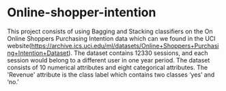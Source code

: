 # Online-shopper-intention
This project consists of using Bagging and Stacking classifiers on the On Online Shoppers Purchasing Intention data which can we found in  the UCI website(https://archive.ics.uci.edu/ml/datasets/Online+Shoppers+Purchasing+Intention+Dataset). The dataset contains 12330 sessions, and each session would belong to a different user in one year period. The dataset consists of 10 numerical attributes and eight categorical attributes. The 'Revenue' attribute is the class label which contains two classes ‘yes’ and ‘no.’
